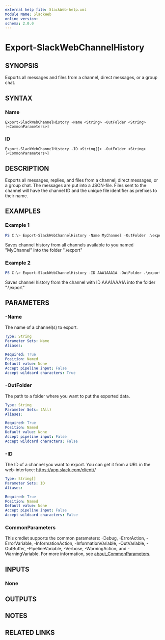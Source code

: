 ```yaml
---
external help file: SlackWeb-help.xml
Module Name: SlackWeb
online version:
schema: 2.0.0
---
```


# Export-SlackWebChannelHistory

## SYNOPSIS
Exports all messages and files from a channel, direct messages, or a group chat.

## SYNTAX

### Name
```
Export-SlackWebChannelHistory -Name <String> -OutFolder <String> [<CommonParameters>]
```

### ID
```
Export-SlackWebChannelHistory -ID <String[]> -OutFolder <String> [<CommonParameters>]
```

## DESCRIPTION
Exports all messages, replies, and files from a channel, direct messages, or a group chat. The messages are put into a JSON-file. Files sent to the channel will have the channel ID and the unique file identifier as prefixes to their name.

## EXAMPLES

### Example 1
```powershell
PS C:\> Export-SlackWebChannelHistory -Name MyChannel -OutFolder .\export
```

Saves channel history from all channels available to you named "MyChannel" into the folder ".\export"

### Example 2
```powershell
PS C:\> Export-SlackWebChannelHistory -ID AAA1AAA1A -OutFolder .\export
```

Saves channel history from the channel with ID AAA1AAA1A into the folder ".\export"

## PARAMETERS

### -Name
The name of a channel(s) to export.

```yaml
Type: String
Parameter Sets: Name
Aliases:

Required: True
Position: Named
Default value: None
Accept pipeline input: False
Accept wildcard characters: True
```

### -OutFolder
The path to a folder where you want to put the exported data.

```yaml
Type: String
Parameter Sets: (All)
Aliases:

Required: True
Position: Named
Default value: None
Accept pipeline input: False
Accept wildcard characters: False
```

### -ID
The ID of a channel you want to export. You can get it from a URL in the web-interface: https://app.slack.com/client/<Team ID>/<Channel ID>

```yaml
Type: String[]
Parameter Sets: ID
Aliases:

Required: True
Position: Named
Default value: None
Accept pipeline input: False
Accept wildcard characters: False
```

### CommonParameters
This cmdlet supports the common parameters: -Debug, -ErrorAction, -ErrorVariable, -InformationAction, -InformationVariable, -OutVariable, -OutBuffer, -PipelineVariable, -Verbose, -WarningAction, and -WarningVariable. For more information, see [about_CommonParameters](http://go.microsoft.com/fwlink/?LinkID=113216).

## INPUTS

### None

## OUTPUTS

## NOTES

## RELATED LINKS
